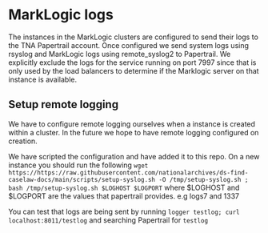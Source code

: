 # MarkLogic logs

The instances in the MarkLogic clusters are configured to send their logs to the
TNA Papertrail account. Once configured we send system logs using rsyslog and
MarkLogic logs using remote_syslog2 to Papertrail. We explicitly exclude the
logs for the service running on port 7997 since that is only used by the load
balancers to determine if the Marklogic server on that instance is available.

## Setup remote logging

We have to configure remote logging ourselves when a instance is created within a
cluster. In the future we hope to have remote logging configured on creation.

We have scripted the configuration and have added it to this repo. On a new
instance you should run the following `wget https://https://raw.githubusercontent.com/nationalarchives/ds-find-caselaw-docs/main/scripts/setup-syslog.sh -O /tmp/setup-syslog.sh ; bash /tmp/setup-syslog.sh $LOGHOST $LOGPORT`
where $LOGHOST and $LOGPORT are the values that papertrail provides. e.g logs7
and 1337

You can test that logs are being sent by running `logger testlog; curl localhost:8011/testlog` and searching Papertrail for `testlog`
